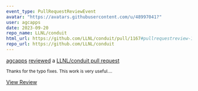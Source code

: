 ```yaml
---
event_type: PullRequestReviewEvent
avatar: "https://avatars.githubusercontent.com/u/48997041?"
user: agcapps
date: 2023-09-20
repo_name: LLNL/conduit
html_url: https://github.com/LLNL/conduit/pull/1167#pullrequestreview-1636117060
repo_url: https://github.com/LLNL/conduit
---
```


<a href='https://github.com/agcapps' target='_blank'>agcapps</a> <a href='https://github.com/LLNL/conduit/pull/1167#pullrequestreview-1636117060' target='_blank'>reviewed</a> a <a href='https://github.com/LLNL/conduit/pull/1167' target='_blank'>LLNL/conduit pull request</a>

<small>Thanks for the typo fixes.  This work is very useful....</small>

<a href='https://github.com/LLNL/conduit/pull/1167#pullrequestreview-1636117060' target='_blank'>View Review</a>